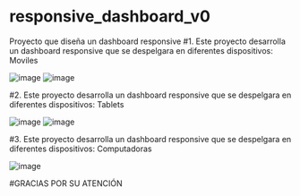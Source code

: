 # responsive_dashboard_v0

Proyecto que diseña un dashboard responsive
#1.
Este proyecto desarrolla un dashboard responsive que se despelgara en diferentes dispositivos: Moviles

![image](https://user-images.githubusercontent.com/101723518/197042337-36d89987-0bfe-4e6c-bbdd-777f2ef1cbf8.png)
![image](https://user-images.githubusercontent.com/101723518/197042420-37902e7e-29cd-47e8-b264-06c9f05f125e.png)

#2.
Este proyecto desarrolla un dashboard responsive que se despelgara en diferentes dispositivos: Tablets

![image](https://user-images.githubusercontent.com/101723518/197042710-98f1cd72-7c56-4962-a65b-d30da5ab6852.png)
![image](https://user-images.githubusercontent.com/101723518/197042781-73bc0f30-433a-4ada-80fb-817d93ca49ea.png)

#3. 
Este proyecto desarrolla un dashboard responsive que se despelgara en diferentes dispositivos: Computadoras

![image](https://user-images.githubusercontent.com/101723518/197042942-8dbe3f2e-5443-4b00-8e03-190eb8335aae.png)

#GRACIAS POR SU ATENCIÓN
